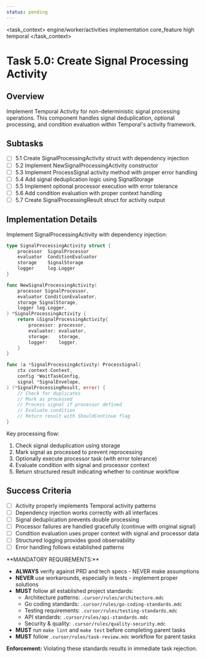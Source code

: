```yaml
---
status: pending
---
```


<task_context>
<domain>engine/worker/activities</domain>
<type>implementation</type>
<scope>core_feature</scope>
<complexity>high</complexity>
<dependencies>temporal</dependencies>
</task_context>

# Task 5.0: Create Signal Processing Activity

## Overview

Implement Temporal Activity for non-deterministic signal processing operations. This component handles signal deduplication, optional processing, and condition evaluation within Temporal's activity framework.

## Subtasks

- [ ] 5.1 Create SignalProcessingActivity struct with dependency injection
- [ ] 5.2 Implement NewSignalProcessingActivity constructor
- [ ] 5.3 Implement ProcessSignal activity method with proper error handling
- [ ] 5.4 Add signal deduplication logic using SignalStorage
- [ ] 5.5 Implement optional processor execution with error tolerance
- [ ] 5.6 Add condition evaluation with proper context handling
- [ ] 5.7 Create SignalProcessingResult struct for activity output

## Implementation Details

Implement SignalProcessingActivity with dependency injection:

```go
type SignalProcessingActivity struct {
    processor  SignalProcessor
    evaluator  ConditionEvaluator
    storage    SignalStorage
    logger     log.Logger
}

func NewSignalProcessingActivity(
    processor SignalProcessor,
    evaluator ConditionEvaluator,
    storage SignalStorage,
    logger log.Logger,
) *SignalProcessingActivity {
    return &SignalProcessingActivity{
        processor: processor,
        evaluator: evaluator,
        storage:   storage,
        logger:    logger,
    }
}

func (a *SignalProcessingActivity) ProcessSignal(
    ctx context.Context,
    config *WaitTaskConfig,
    signal *SignalEnvelope,
) (*SignalProcessingResult, error) {
    // Check for duplicates
    // Mark as processed
    // Process signal if processor defined
    // Evaluate condition
    // Return result with ShouldContinue flag
}
```

Key processing flow:

1. Check signal deduplication using storage
2. Mark signal as processed to prevent reprocessing
3. Optionally execute processor task (with error tolerance)
4. Evaluate condition with signal and processor context
5. Return structured result indicating whether to continue workflow

## Success Criteria

- [ ] Activity properly implements Temporal activity patterns
- [ ] Dependency injection works correctly with all interfaces
- [ ] Signal deduplication prevents double processing
- [ ] Processor failures are handled gracefully (continue with original signal)
- [ ] Condition evaluation uses proper context with signal and processor data
- [ ] Structured logging provides good observability
- [ ] Error handling follows established patterns

<critical>
**MANDATORY REQUIREMENTS:**

- **ALWAYS** verify against PRD and tech specs - NEVER make assumptions
- **NEVER** use workarounds, especially in tests - implement proper solutions
- **MUST** follow all established project standards:
    - Architecture patterns: `.cursor/rules/architecture.mdc`
    - Go coding standards: `.cursor/rules/go-coding-standards.mdc`
    - Testing requirements: `.cursor/rules/testing-standards.mdc`
    - API standards: `.cursor/rules/api-standards.mdc`
    - Security & quality: `.cursor/rules/quality-security.mdc`
- **MUST** run `make lint` and `make test` before completing parent tasks
- **MUST** follow `.cursor/rules/task-review.mdc` workflow for parent tasks

**Enforcement:** Violating these standards results in immediate task rejection.
</critical>
